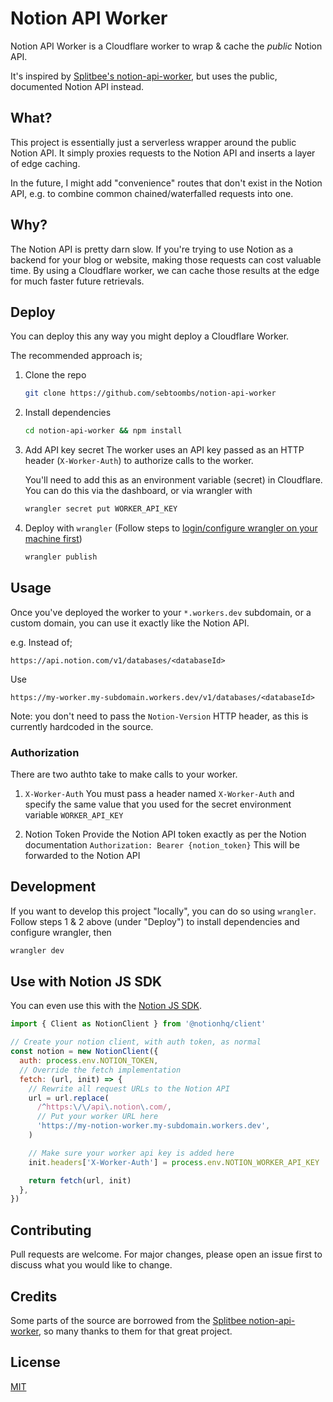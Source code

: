 # Notion API Worker

Notion API Worker is a Cloudflare worker to wrap & cache the _public_ Notion API.

It's inspired by [Splitbee's notion-api-worker](https://github.com/splitbee/notion-api-worker), but uses the public, documented Notion API instead.

## What?

This project is essentially just a serverless wrapper around the public Notion API. It simply proxies requests to the Notion API and inserts a layer of edge caching.

In the future, I might add "convenience" routes that don't exist in the Notion API, e.g. to combine common chained/waterfalled requests into one.

## Why?

The Notion API is pretty darn slow. If you're trying to use Notion as a backend for your blog or website, making those requests can cost valuable time. By using a Cloudflare worker, we can cache those results at the edge for much faster future retrievals.

## Deploy

You can deploy this any way you might deploy a Cloudflare Worker.

The recommended approach is;

1. Clone the repo

   ```bash
   git clone https://github.com/sebtoombs/notion-api-worker
   ```

2. Install dependencies

   ```bash
   cd notion-api-worker && npm install
   ```

3. Add API key secret
   The worker uses an API key passed as an HTTP header (`X-Worker-Auth`) to authorize calls to the worker.

   You'll need to add this as an environment variable (secret) in Cloudflare. You can do this via the dashboard, or via wrangler with

   ```bash
   wrangler secret put WORKER_API_KEY
   ```

4. Deploy with `wrangler`
   (Follow steps to [login/configure wrangler on your machine first](https://developers.cloudflare.com/workers/cli-wrangler))
   ```bash
   wrangler publish
   ```

## Usage

Once you've deployed the worker to your `*.workers.dev` subdomain, or a custom domain, you can use it exactly like the Notion API.

e.g. Instead of;

```
https://api.notion.com/v1/databases/<databaseId>
```

Use

```
https://my-worker.my-subdomain.workers.dev/v1/databases/<databaseId>
```

Note: you don't need to pass the `Notion-Version` HTTP header, as this is currently hardcoded in the source.

### Authorization

There are two authto take to make calls to your worker.

1. `X-Worker-Auth`
   You must pass a header named `X-Worker-Auth` and specify the same value that you used for the secret environment variable `WORKER_API_KEY`

2. Notion Token
   Provide the Notion API token exactly as per the Notion documentation
   `Authorization: Bearer {notion_token}`
   This will be forwarded to the Notion API

## Development

If you want to develop this project "locally", you can do so using `wrangler`. Follow steps 1 & 2 above (under "Deploy") to install dependencies and configure wrangler, then

```bash
wrangler dev
```

## Use with Notion JS SDK

You can even use this with the [Notion JS SDK](https://github.com/makenotion/notion-sdk-js).

```javascript
import { Client as NotionClient } from '@notionhq/client'

// Create your notion client, with auth token, as normal
const notion = new NotionClient({
  auth: process.env.NOTION_TOKEN,
  // Override the fetch implementation
  fetch: (url, init) => {
    // Rewrite all request URLs to the Notion API
    url = url.replace(
      /^https:\/\/api\.notion\.com/,
      // Put your worker URL here
      'https://my-notion-worker.my-subdomain.workers.dev',
    )

    // Make sure your worker api key is added here
    init.headers['X-Worker-Auth'] = process.env.NOTION_WORKER_API_KEY

    return fetch(url, init)
  },
})
```

## Contributing

Pull requests are welcome. For major changes, please open an issue first to discuss what you would like to change.

## Credits

Some parts of the source are borrowed from the [Splitbee notion-api-worker](https://github.com/splitbee/notion-api-worker), so many thanks to them for that great project.

## License

[MIT](https://choosealicense.com/licenses/mit/)

